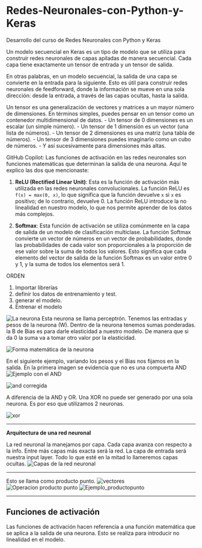 # Redes-Neuronales-con-Python-y-Keras
Desarrollo del curso de Redes Neuronales con Python y Keras

Un modelo secuencial en Keras es un tipo de modelo que se utiliza para construir redes neuronales de capas apiladas de manera secuencial. Cada capa tiene exactamente un tensor de entrada y un tensor de salida.

En otras palabras, en un modelo secuencial, la salida de una capa se convierte en la entrada para la siguiente. Esto es útil para construir redes neuronales de feedforward, donde la información se mueve en una sola dirección: desde la entrada, a través de las capas ocultas, hasta la salida.


Un tensor es una generalización de vectores y matrices a un mayor número de dimensiones. En términos simples, puedes pensar en un tensor como un contenedor multidimensional de datos.
    - Un tensor de 0 dimensiones es un escalar (un simple número).
    - Un tensor de 1 dimensión es un vector (una lista de números).
    - Un tensor de 2 dimensiones es una matriz (una tabla de números).
    - Un tensor de 3 dimensiones puedes imaginarlo como un cubo de números.
    - Y así sucesivamente para dimensiones más altas.

GitHub Copilot: Las funciones de activación en las redes neuronales son funciones matemáticas que determinan la salida de una neurona. Aquí te explico las dos que mencionaste:

1. **ReLU (Rectified Linear Unit)**: Esta es la función de activación más utilizada en las redes neuronales convolucionales. La función ReLU es `f(x) = max(0, x)`, lo que significa que la función devuelve `x` si `x` es positivo; de lo contrario, devuelve 0. La función ReLU introduce la no linealidad en nuestro modelo, lo que nos permite aprender de los datos más complejos.

2. **Softmax**: Esta función de activación se utiliza comúnmente en la capa de salida de un modelo de clasificación multiclase. La función Softmax convierte un vector de números en un vector de probabilidades, donde las probabilidades de cada valor son proporcionales a la proporción de ese valor sobre la suma de todos los valores. Esto significa que cada elemento del vector de salida de la función Softmax es un valor entre 0 y 1, y la suma de todos los elementos será 1.


ORDEN 
1. Importar librerías
2. definir los datos de entrenamiento y test. 
3. generar el modelo. 
4. Entrenar el modelo

![La neurona](Imágenes/neurona.png)
Esta neurona se llama perceptrón.
Tenemos las entradas y pesos de la neurona (W). 
Dentro de la neurona tenemos sumas ponderadas. 
la B de Bias es para darle elasticidad a nuestro modelo. De manera que si da 0 la suma va a tomar otro valor por la elasticidad. 

![Forma matemática de la neurona](forma_matematica.png)

En el siguiente ejemplo, variando los pesos y el Bias nos fijamos en la salida. En la primera imagen se evidencia que no es una compuerta AND
![Ejemplo con el AND](ejemplo_AND.png)

![and corregida](and_corregida.png)


A diferencia de la AND y OR. 
Una XOR no puede ser generado por una sola neurona. Es por eso que utilizamos 2 neuronas.  

![xor](xor.png)

---------

**Arquitectura de una red neuronal**

La red neuronal la manejamos por capa. 
Cada capa avanza con respecto a la info. 
Entre más capas más exacta será la red. 
La capa de entrada será nuestra input layer. 
Todo lo que esté en la mitad lo llameremos capas ocultas. 
![Capas de la red neuronal](capas_redes.png)

----------

Esto se llama como producto punto. 
![vectores](vectores.png)
![Operacion producto punto](operacion_productopunto.png)
![Ejemplo_productopunto](ejemplo_productopunto.png)

----------


## Funciones de activación

Las funciones de activación hacen referencia a una función matemática que se aplica a la salida de una neurona. Esto se realiza para introducir no linealidad en el modelo.
